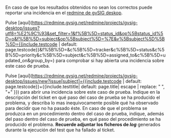 En caso de que los resultados obtenidos no sean los correctos puede reportar
una incidencia en el [redmine de gvSIG deskop](https://redmine.gvsig.net/redmine/projects/gvsig-desktop/issues?set_filter=1). 

Pulse [aquí](https://redmine.gvsig.net/redmine/projects/gvsig-desktop/issues?utf8=%E2%9C%93&set_filter=1&f%5B%5D=status_id&op%5Bstatus_id%5D=o&f%5B%5D=subject&op%5Bsubject%5D=%7E&v%5Bsubject%5D%5B%5D={{include.testcode | default: page.testcode}}&f%5B%5D=&c%5B%5D=tracker&c%5B%5D=status&c%5B%5D=priority&c%5B%5D=subject&c%5B%5D=assigned_to&c%5B%5D=updated_on&group_by=) 
para comprobar si hay abierta una incidencia sobre este caso de prueba.

Pulse [aquí](https://redmine.gvsig.net/redmine/projects/gvsig-desktop/issues/new?issue[subject]={{include.testcode | default: page.testcode}}+{{include.testtitle| default: page.title| escape | replace: " ", "+" }}) para abrir una incidencia sobre este caso de prueba.
Indique en la descripción del ticket en qué paso del caso de prueba se ha producido el problema, y describa lo mas
inequivocamente posible qué ha observado para decidir que no ha pasado éste. En caso de que el problema se produzca en un procedimiento dentro del caso de prueba, indique, además del paso dentro del caso de prueba, en qué paso del procedimiento se ha producido el problema.
**Recuerde adjuntar los ficheros de *log*** generados durante la ejecución del test que ha fallado al ticket.

